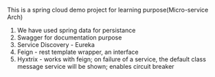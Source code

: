 This is a spring cloud demo project for learning purpose(Micro-service Arch)
1. We have used spring data for persistance
2. Swagger for documentation purpose
3. Service Discovery - Eureka
4. Feign - rest template wrapper, an interface
5. Hyxtrix - works with feign; on failure of a service, the default class message service will be shown; enables circuit breaker